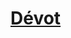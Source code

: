 ﻿---
!LinkItem
Link: background_devot_hd.md
NameLink: <!--NameLink-->[Dévot](hd_background_devot.md)<!--/NameLink-->
Id: backgrounds_hd.md#dévot
ParentLink: backgrounds_hd.md#historique
Name: Dévot
ParentName: Historique
Attributes: {}
---




# [Dévot](hd_background_devot.md)



